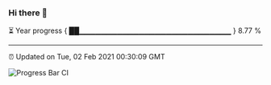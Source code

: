 ### Hi there 👋

⏳ Year progress { ██▁▁▁▁▁▁▁▁▁▁▁▁▁▁▁▁▁▁▁▁▁▁▁▁▁▁▁▁ } 8.77 %

---

⏰ Updated on Tue, 02 Feb 2021 00:30:09 GMT

![Progress Bar CI](https://github.com/liununu/liununu/workflows/Progress%20Bar%20CI/badge.svg)
